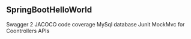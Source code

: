 ## SpringBootHelloWorld

Swagger 2
JACOCO code coverage
MySql database
Junit MockMvc for Coontrollers APIs

